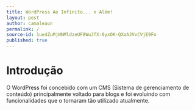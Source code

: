 ```yaml
---
title: WordPress Ao Infinito... e Além!
layout: post
author: camaleaun
permalink: /
source-id: 1ue4ZuMjWNMldzeUF8WuJfX-0yxOK-QXaAJVvCVjE9Fo
published: true
---
```

# Introdução

O WordPress foi concebido com um CMS (Sistema de gerenciamento de conteúdo) principalmente voltado para blogs e foi evoluindo com funcionalidades que o tornaram tão utilizado atualmente.

